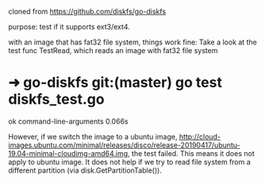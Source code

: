 cloned from https://github.com/diskfs/go-diskfs

purpose: test if it supports ext3/ext4.

with an image that has fat32 file system, things work fine:
Take a look at the test func TestRead, which reads an image with fat32 file system

# ➜  go-diskfs git:(master) go test diskfs_test.go   
ok  	command-line-arguments	0.066s

However, if we switch the image to a ubuntu image, http://cloud-images.ubuntu.com/minimal/releases/disco/release-20190417/ubuntu-19.04-minimal-cloudimg-amd64.img, the test failed.
This means it does not apply to ubuntu image. 
It does not help if we try to read file system from a different partition (via disk.GetPartitionTable()). 

